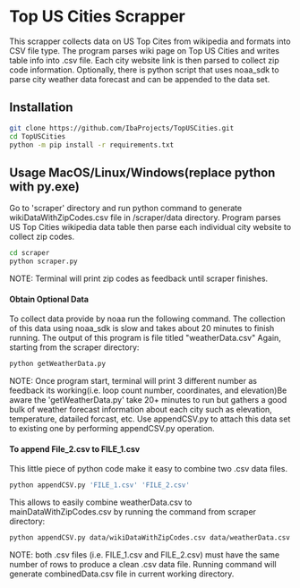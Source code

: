 # Top US Cities Scrapper
This scrapper collects data on US Top Cites from wikipedia and formats into CSV file type. The program parses wiki page on Top US Cities and writes table info  into .csv file. Each city website link is then parsed to collect zip code information. Optionally, there is python script that uses noaa_sdk to parse city weather data forecast and can be appended to the data set.

## Installation


```bash
git clone https://github.com/IbaProjects/TopUSCities.git
cd TopUSCities
python -m pip install -r requirements.txt
```

## Usage MacOS/Linux/Windows(replace python with py.exe)
Go to 'scraper' directory and run python command to generate wikiDataWithZipCodes.csv file in /scraper/data directory. Program parses US Top Cities wikipedia data table then parse each individual city website to collect zip codes.
```bash
cd scraper
python scraper.py
```
NOTE: Terminal will print zip codes as feedback until scraper finishes.

#### Obtain Optional Data
To collect data provide by noaa run the following command. The collection of this data using noaa_sdk is slow and takes about 20 minutes to finish running. The output of this program is file titled "weatherData.csv" Again, starting from the scraper directory:

```bash
python getWeatherData.py
```  
NOTE: Once program start, terminal will print 3 different number as feedback its working(i.e. loop count number, coordinates, and elevation)Be aware the 'getWeatherData.py' take 20+ minutes to run but gathers a good bulk of weather forecast information about each city such as elevation, temperature, datailed forcast, etc. Use appendCSV.py to attach this data set to existing one by performing appendCSV.py operation.
#### To append File_2.csv to FILE_1.csv
This little piece of python code make it easy to combine two .csv data files.

```bash
python appendCSV.py 'FILE_1.csv' 'FILE_2.csv'
```
This allows to easily combine weatherData.csv to mainDataWithZipCodes.csv by running the command from scraper directory:
```bash
python appendCSV.py data/wikiDataWithZipCodes.csv data/weatherData.csv
```

NOTE: both .csv files (i.e. FILE_1.csv and FILE_2.csv) must have the same number of rows to produce a clean .csv data file. Running command will generate combinedData.csv file in current working directory.  
